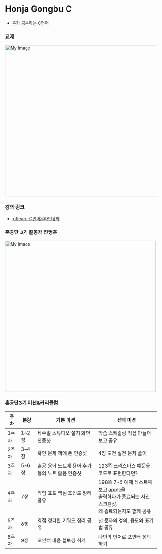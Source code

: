 # Honja Gongbu C
- 혼자 공부하는 C언어

### 교재
<img src="https://cdn.inflearn.com/public/files/courses/22513/33cf0487-f7f8-4424-8aef-9ddea73e10d3/%E1%84%89%E1%85%B3%E1%84%8F%E1%85%B3%E1%84%85%E1%85%B5%E1%86%AB%E1%84%89%E1%85%A3%E1%86%BA%202019-09-17%20%E1%84%8B%E1%85%A9%E1%84%8C%E1%85%A5%E1%86%AB%209.45.47.png" width="700px" height="500px" alt="My Image">

### 강의 링크
- [Inflearn-C언어온라인강좌](https://www.inflearn.com/course/c언어-온라인강좌#description)

### 혼공단 3기 활동자 진명훈
<img src="https://scontent-ssn1-1.xx.fbcdn.net/v/t1.0-9/82687162_2641877895848842_113233939425918976_n.jpg?_nc_cat=109&_nc_ohc=OWPW_Nx-zIgAX_RrRVj&_nc_ht=scontent-ssn1-1.xx&oh=8cbe98014bc5047abe37f8795c37320c&oe=5EBFD60D" width="500px" height="500px" alt="My Image">

### 혼공단3기 미션&커리큘럼

|주차|분량|기본 미션|선택 미션|
|------|---|---|---|
|1주차|1~2장|비주얼 스튜디오 설치 화면 인증샷|학습 스케줄링 직접 만들어보고 공유|
|2주차|3~4장|확인 문제 책에 푼 인증샷|4장 도전 실전 문제 풀이|
|3주차|5~6장|혼공 용어 노트에 용어 추가 등의 노트 활용 인증샷|123쪽 크리스마스 예문을 코드로 표현한다면?|
|4주차|7장|직접 표로 핵심 포인트 정리 공유|198쪽 7-5 예제 테스트해보고 apple을 <br>출력하다가 종료되는 사진 스크린샷. <br>왜 종료되는지도 함께 공유|
|5주차|8장|직접 정리한 키워드 정리 공유|널 문자의 정의, 용도와 표기법 공유|
|6주차|9장|포인터 내용 블로깅 하기|나만의 언어로 포인터 정의하기|
